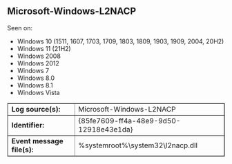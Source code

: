 ## Microsoft-Windows-L2NACP

Seen on:
* Windows 10 (1511, 1607, 1703, 1709, 1803, 1809, 1903, 1909, 2004, 20H2)
* Windows 11 (21H2)
* Windows 2008
* Windows 2012
* Windows 7
* Windows 8.0
* Windows 8.1
* Windows Vista

<table border="1" class="docutils">
  <tbody>
    <tr>
      <td><b>Log source(s):</b></td>
      <td>Microsoft-Windows-L2NACP</td>
    </tr>
    <tr>
      <td><b>Identifier:</b></td>
      <td>{85fe7609-ff4a-48e9-9d50-12918e43e1da}</td>
    </tr>
    <tr>
      <td><b>Event message file(s):</b></td>
      <td>%systemroot%\system32\l2nacp.dll</td>
    </tr>
  </tbody>
</table>

&nbsp;

